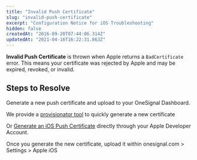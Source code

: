 ```yaml
---
title: "Invalid Push Certificate"
slug: "invalid-push-certificate"
excerpt: "Configuration Notice for iOS Troubleshooting"
hidden: false
createdAt: "2016-09-20T07:44:06.314Z"
updatedAt: "2021-04-16T16:22:31.863Z"
---
```

**Invalid Push Certificate** is thrown when Apple returns a `BadCertificate` error. This means your certificate was rejected by Apple and may be expired, revoked, or invalid.

## Steps to Resolve

Generate a new push certificate and upload to your OneSignal Dashboard.

We provide a [provisionator tool](https://onesignal.com/provisionator) to quickly generate a new certificate

Or [Generate an iOS Push Certificate](doc:generate-an-ios-push-certificate) directly through your Apple Developer Account.

Once you generate the new certificate, upload it within onesignal.com > Settings  > Apple iOS